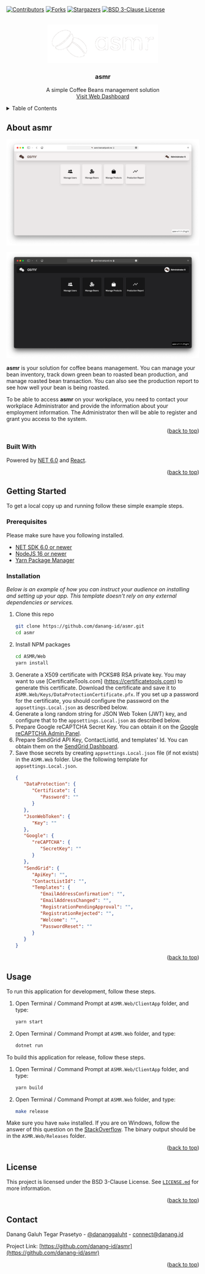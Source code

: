 <!-- PROJECT SHIELDS -->
[![Contributors][contributors-shield]][contributors-url]
[![Forks][forks-shield]][forks-url]
[![Stargazers][stars-shield]][stars-url]
[![BSD 3-Clause License][license-shield]][license-url]

<!-- PROJECT LOGO -->
<br />
<div align="center">
  <a href="https://asmr.hamzahjundi.me/">
    <img src="Docs/asmr-title.svg" alt="asmr" width="290" height="100">
  </a>

<h3 align="center">asmr</h3>

  <p align="center">
    A simple Coffee Beans management solution
    <br />
    <a href="https://asmr.hamzahjundi.me">Visit Web Dashboard</a>
  </p>
</div>



<!-- TABLE OF CONTENTS -->
<details>
  <summary>Table of Contents</summary>
  <ol>
    <li>
      <a href="#about-asmr">About asmr</a>
      <ul>
        <li><a href="#built-with">Built With</a></li>
      </ul>
    </li>
    <li>
      <a href="#getting-started">Getting Started</a>
      <ul>
        <li><a href="#prerequisites">Prerequisites</a></li>
        <li><a href="#installation">Installation</a></li>
      </ul>
    </li>
    <li><a href="#usage">Usage</a></li>
    <li><a href="#license">License</a></li>
    <li><a href="#contact">Contact</a></li>
  </ol>
</details>



<!-- ABOUT ASMR -->
## About asmr

[![asmr Light Mode][product-screenshot]](https://asmr.hamzahjundi.me/)

[![asmr Dark Mode][product-screenshot-dark]](https://asmr.hamzahjundi.me/)

**asmr** is your solution for coffee beans management. You can manage your bean inventory, track down green bean to roasted bean production, and manage roasted bean transaction. You can also see the production report to see how well your bean is being roasted.

To be able to access **asmr** on your workplace, you need to contact your workplace Administrator and provide the information about your employment information. The Administrator then will be able to register and grant you access to the system.

<p align="right">(<a href="#top">back to top</a>)</p>



### Built With

Powered by [NET 6.0](https://dotnet.microsoft.com) and [React](https://reactjs.org/).

<p align="right">(<a href="#top">back to top</a>)</p>



<!-- GETTING STARTED -->
## Getting Started

To get a local copy up and running follow these simple example steps.

### Prerequisites

Please make sure have you following installed.
- [NET SDK 6.0 or newer](https://dotnet.microsoft.com/download/dotnet/6.0/)
- [NodeJS 16 or newer](https://nodejs.org/)
- [Yarn Package Manager](https://classic.yarnpkg.com/)

### Installation

_Below is an example of how you can instruct your audience on installing and setting up your app. This template doesn't rely on any external dependencies or services._

1. Clone this repo
   ```sh
   git clone https://github.com/danang-id/asmr.git
   cd asmr
   ```
2. Install NPM packages
   ```sh
   cd ASMR/Web
   yarn install
   ```
3. Generate a X509 certificate with PCKS#8 RSA private key. You may want to use [CertificateTools.com]
   (https://certificatetools.com) to generate this certificate. Download the certificate and save it to
   `ASMR.Web/Keys/DataProtectionCertificate.pfx`. If you set up a password for the certificate, you
   should configure the password on the `appsettings.Local.json` as described below.
4. Generate a long random string for JSON Web Token (JWT) key, and configure that to the
   `appsettings.Local.json` as described below.
5. Prepare Google reCAPTCHA Secret Key. You can obtain it on the
   [Google reCAPTCHA Admin Panel](https://www.google.com/recaptcha/admin).
6. Prepare SendGrid API Key, ContactListId, and templates' Id. You can obtain them on the
   [SendGrid Dashboard](https://app.sendgrid.com).
7. Save those secrets by creating `appsettings.Local.json` file (if not exists) in the `ASMR.Web`
   folder. Use the following template for `appsettings.Local.json`.
   ```json
   {
      "DataProtection": {
         "Certificate": {
            "Password": ""
         }
      },
      "JsonWebToken": {
         "Key": ""
      },
      "Google": {
         "reCAPTCHA": {
            "SecretKey": ""
         }
      },
      "SendGrid": {
         "ApiKey": "",
         "ContactListId": "",
         "Templates": {
            "EmailAddressConfirmation": "",
            "EmailAddressChanged": "",
            "RegistrationPendingApproval": "",
            "RegistrationRejected": "",
            "Welcome": "",
            "PasswordReset": ""
         }
      }
   }
   ```


<p align="right">(<a href="#top">back to top</a>)</p>



<!-- USAGE EXAMPLES -->
## Usage

To run this application for development, follow these steps.
1. Open Terminal / Command Prompt at `ASMR.Web/ClientApp` folder, and type:
   ```sh
   yarn start
   ```
2. Open Terminal / Command Prompt at `ASMR.Web` folder, and type:
   ```sh
   dotnet run
   ```

To build this application for release, follow these steps.
1. Open Terminal / Command Prompt at `ASMR.Web/ClientApp` folder, and type:
   ```sh
   yarn build
   ```
2. Open Terminal / Command Prompt at `ASMR.Web` folder, and type:
   ```sh
   make release
   ```

Make sure you have `make` installed. If you are on Windows, follow the answer of this question on the
[StackOverflow](https://stackoverflow.com/questions/32127524/how-to-install-and-use-make-in-windows).
The binary output should be in the `ASMR.Web/Releases` folder.

<p align="right">(<a href="#top">back to top</a>)</p>


<!-- LICENSE -->
## License

This project is licensed under the BSD 3-Clause License. See [`LICENSE.md`](LICENSE.md) for more information.

<p align="right">(<a href="#top">back to top</a>)</p>



<!-- CONTACT -->
## Contact

Danang Galuh Tegar Prasetyo - [@dananggaluht](https://twitter.com/dananggaluht) - connect@danang.id

Project Link: [https://github.com/danang-id/asmr](https://github.com/danang-id/asmr)

<p align="right">(<a href="#top">back to top</a>)</p>



<!-- MARKDOWN LINKS & IMAGES -->
<!-- https://www.markdownguide.org/basic-syntax/#reference-style-links -->
[contributors-shield]: https://img.shields.io/github/contributors/danang-id/asmr.svg?style=for-the-badge
[contributors-url]: https://github.com/danang-id/asmr/graphs/contributors
[forks-shield]: https://img.shields.io/github/forks/danang-id/asmr.svg?style=for-the-badge
[forks-url]: https://github.com/danang-id/asmr/network/members
[stars-shield]: https://img.shields.io/github/stars/danang-id/asmr.svg?style=for-the-badge
[stars-url]: https://github.com/danang-id/asmr/stargazers
[license-shield]: https://img.shields.io/github/license/danang-id/asmr.svg?style=for-the-badge
[license-url]: https://github.com/danang-id/asmr/blob/master/LICENSE.md
[product-screenshot]: Docs/screenshot.png
[product-screenshot-dark]: Docs/screenshot-dark.png
